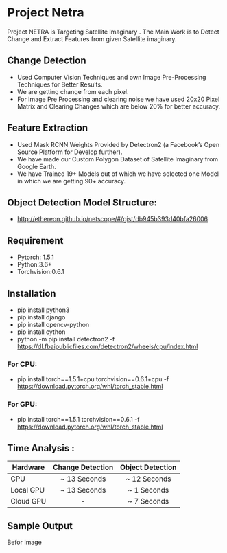 # Project Netra 

Project NETRA is Targeting Satellite Imaginary .
The Main Work is to Detect Change and Extract Features from given Satellite imaginary.

## Change Detection

* Used Computer Vision Techniques and own Image Pre-Processing Techniques for Better Results.
* We are getting change from each pixel.
* For Image Pre Processing and clearing noise we have used 20x20 Pixel Matrix and Clearing Changes which are below 20% for better accuracy. 

## Feature Extraction

* Used Mask RCNN Weights Provided by Detectron2 (a Facebook’s Open Source Platform for Develop further).
* We have made our Custom Polygon Dataset of Satellite Imaginary from Google Earth.
* We have Trained 19+ Models out of which we have selected one Model in which we are getting 90+ accuracy.

## Object Detection Model Structure:

* http://ethereon.github.io/netscope/#/gist/db945b393d40bfa26006

## Requirement

* Pytorch: 1.5.1
* Python:3.6+
* Torchvision:0.6.1

## Installation

* pip install python3
* pip install django
* pip install opencv-python
* pip install cython
* python -m pip install detectron2 -f https://dl.fbaipublicfiles.com/detectron2/wheels/cpu/index.html
### For CPU:
* pip install torch==1.5.1+cpu torchvision==0.6.1+cpu -f https://download.pytorch.org/whl/torch_stable.html
### For GPU:
* pip install torch==1.5.1 torchvision==0.6.1 -f  https://download.pytorch.org/whl/torch_stable.html

## Time Analysis :

| Hardware      | Change Detection | Object Detection  |
| ------------- |:-------------:| :-----:|
| CPU      | ~ 13 Seconds | ~ 12 Seconds |
| Local GPU      | ~ 13 Seconds      |   ~ 1 Seconds |
| Cloud GPU | -      |    ~ 7 Seconds |


## Sample Output
Befor Image

